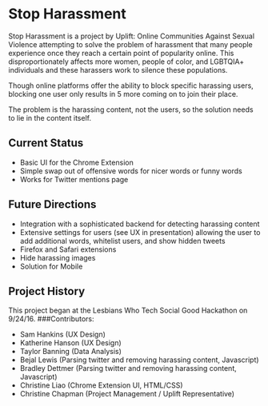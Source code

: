 # Stop Harassment

Stop Harassment is a project by Uplift: Online Communities Against Sexual Violence attempting to solve the problem of harassment
that many people experience once they reach a certain point of popularity online.  This disproportionately affects more women, people of color, and LGBTQIA+ individuals and these harassers work to silence these populations.

Though online platforms offer the ability to block specific harassing users, blocking one user only results in 5 more coming on to join
their place.

The problem is the harassing content, not the users, so the solution needs to lie in the content itself.

## Current Status
* Basic UI for the Chrome Extension
* Simple swap out of offensive words for nicer words or funny words
* Works for Twitter mentions page

## Future Directions
* Integration with a sophisticated backend for detecting harassing content
* Extensive settings for users (see UX in presentation) allowing the user to add additional words, whitelist users, and show hidden tweets
* Firefox and Safari extensions
* Hide harassing images
* Solution for Mobile

## Project History
This project began at the Lesbians Who Tech Social Good Hackathon on 9/24/16.
###Contributors:
* Sam Hankins (UX Design)
* Katherine Hanson (UX Design)
* Taylor Banning (Data Analysis)
* Bejal Lewis (Parsing twitter and removing harassing content, Javascript)
* Bradley Dettmer (Parsing twitter and removing harassing content, Javascript)
* Christine Liao (Chrome Extension UI, HTML/CSS)
* Christine Chapman (Project Management / Uplift Representative)
